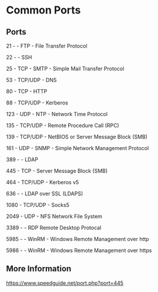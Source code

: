 # Common Ports

## Ports

21 - - FTP - File Transfer Protocol

22 - - SSH

25 - TCP - SMTP - Simple Mail Transfer Protocol

53 - TCP/UDP - DNS

80 - TCP - HTTP

88 - TCP/UDP - Kerberos

123 - UDP - NTP - Network Time Protocol

135 - TCP/UDP - Remote Procedure Call (RPC)

139 - TCP/UDP - NetBIOS or Server Message Block (SMB)

161 - UDP - SNMP - Simple Network Management Protocol

389 - - LDAP

445 - TCP - Server Message Block (SMB)

464 - TCP/UDP - Kerberos v5

636 - - LDAP over SSL (LDAPS)

1080 - TCP/UDP - Socks5

2049 - UDP - NFS Network File System

3389 - - RDP Remote Desktop Protocal

5985 - - WinRM - Windows Remote Management over http

5986 - - WinRM - Windows Remote Management over https


## More Information

https://www.speedguide.net/port.php?port=445
